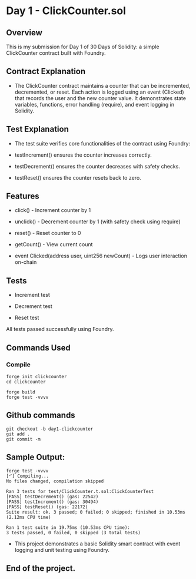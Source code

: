 # Day 1 - ClickCounter.sol

## Overview
This is my submission for Day 1 of 30 Days of Solidity: a simple ClickCounter contract built with Foundry.

## Contract Explanation

- The ClickCounter contract maintains a counter that can be incremented, decremented, or reset. Each action is logged using an event (Clicked) that records the user and the new counter value. It demonstrates state variables, functions, error handling (require), and event logging in Solidity.

## Test Explanation

- The test suite verifies core functionalities of the contract using Foundry:

- testIncrement() ensures the counter increases correctly.

- testDecrement() ensures the counter decreases with safety checks.

- testReset() ensures the counter resets back to zero.

## Features
- click() - Increment counter by 1
  
- unclick() - Decrement counter by 1 (with safety check using require)

- reset() - Reset counter to 0

-  getCount() - View current count

-  event Clicked(address user, uint256 newCount) - Logs user interaction on-chain

## Tests
- Increment test

- Decrement test

- Reset test

All tests passed successfully using Foundry.

## Commands Used

### Compile
```shell
forge init clickcounter
cd clickcounter

forge build
forge test -vvvv
```

## Github commands

```shell
git checkout -b day1-clickcounter
git add .
git commit -m
```

## Sample Output:
```shell
forge test -vvvv
[⠊] Compiling...
No files changed, compilation skipped

Ran 3 tests for test/ClickCounter.t.sol:ClickCounterTest
[PASS] testDecrement() (gas: 22542)
[PASS] testIncrement() (gas: 30494)
[PASS] testReset() (gas: 22172)
Suite result: ok. 3 passed; 0 failed; 0 skipped; finished in 10.53ms (2.12ms CPU time)

Ran 1 test suite in 19.75ms (10.53ms CPU time): 
3 tests passed, 0 failed, 0 skipped (3 total tests)
```

- This project demonstrates a basic Solidity smart contract with event logging and unit testing using Foundry.

## End of the project.
